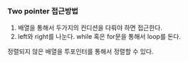 ### Two pointer 접근방법
1. 배열을 통해서 두가지의 컨디션을 다뤄야 하면 접근한다.  
2. left와 right를 나눈다. while 혹은 for문을 통해서 loop를 돈다. 

정렬되지 않은 배열을 투포인터를 통해서 정렬할 수 있다. 
